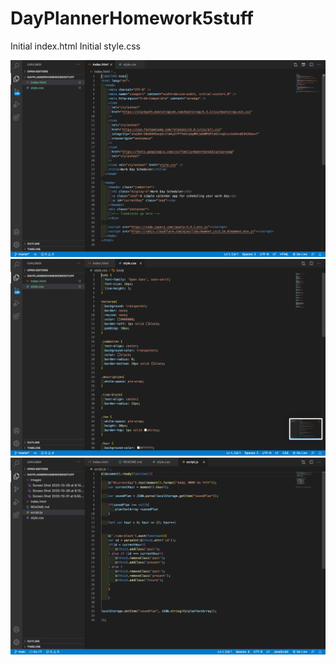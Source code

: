 # DayPlannerHomework5stuff
Initial index.html
Initial style.css

![](images/Screen%20Shot%202020-10-28%20at%208.10.11%20PM.png)
![](images/Screen%20Shot%202020-10-28%20at%208.10.16%20PM.png)
![](images/Screen%20Shot%202020-10-31%20at%2011.16.07%20PM.png)